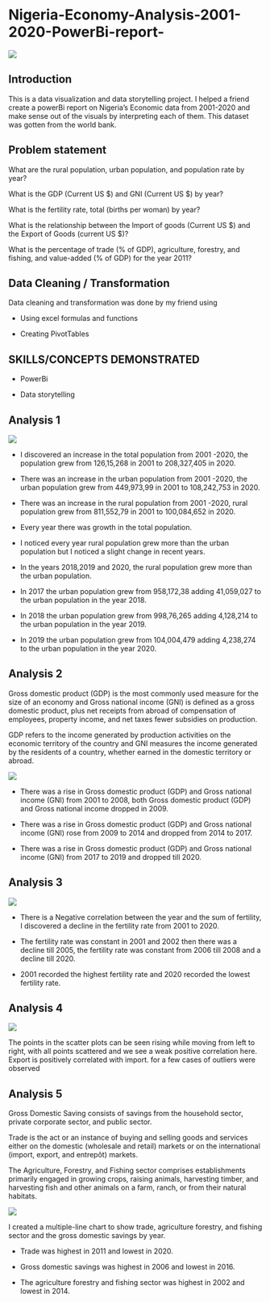 # Nigeria-Economy-Analysis-2001-2020-PowerBi-report-

![](https://github.com/bellaTHEanalyst/Nigeria-Economy-Analysis-2001-2020-PowerBi-report-/blob/main/Nigeria%20economy%20analysis.jpg)
## Introduction

 This is a  data visualization and data storytelling project. I helped a friend create a powerBi report on Nigeria’s Economic data from 2001-2020 and make sense out of the visuals by interpreting each of them. This dataset was gotten from the world bank.
 
## Problem statement 

What are the rural population, urban population, and population rate by year?

What is the GDP (Current US $) and GNI (Current US $) by year?

What is the fertility rate, total (births per woman) by year?


What is the relationship between the Import of goods (Current US $) and the Export of Goods (current US $)?

What is the percentage of trade (% of GDP), agriculture, forestry, and fishing, and value-added (% of GDP) for the year 2011?

## Data Cleaning / Transformation

Data cleaning and transformation was done by my friend using

- Using excel formulas and functions

- Creating   PivotTables

## SKILLS/CONCEPTS DEMONSTRATED

- PowerBi

- Data storytelling 


## Analysis 1

![](https://github.com/bellaTHEanalyst/Nigeria-Economy-Analysis-2001-2020-PowerBi-report-/blob/main/Nigeria%20Economy%20viz%201.jpg)

- I discovered an increase in the total population from 2001 -2020, the population grew from 126,15,268 in 2001 to 208,327,405 in 2020.

- There was an increase in the urban population from 2001 -2020, the urban population grew from 449,973,99 in 2001 to 108,242,753 in 2020.

- There was  an increase in the rural population from 2001 -2020, rural population grew from 811,552,79 in 2001 to 100,084,652 in 2020.

- Every year there was growth in the total population.

- I noticed every year rural population grew more than the urban population but I noticed a slight change in recent years.

-  In the years 2018,2019 and 2020, the rural population grew more than the urban population.

- In 2017 the urban population grew from 958,172,38 adding 41,059,027 to the urban population in the year 2018.

- In 2018 the urban population grew   from 998,76,265   adding 4,128,214 to the urban population in the year 2019.

- In 2019 the urban population grew from 104,004,479 adding 4,238,274 to the urban population in the year 2020.


## Analysis 2

Gross domestic product (GDP) is the most commonly used measure for the size of an economy and Gross national income (GNI) is defined as a gross domestic product, plus net receipts from abroad of compensation of employees, property income, and net taxes fewer subsidies on production.

 GDP refers to the income generated by production activities on the economic territory of the country and GNI measures the income generated by the residents of a country, whether earned in the domestic territory or abroad.
 
 ![](https://github.com/bellaTHEanalyst/Nigeria-Economy-Analysis-2001-2020-PowerBi-report-/blob/main/nigeria%20Economy%20viz%202.jpg)
 
- There was a rise in Gross domestic product (GDP) and Gross national income (GNI) from 2001 to 2008,
both Gross domestic product (GDP) and Gross national income dropped in 2009.

- There was a rise in Gross domestic product (GDP) and Gross national income (GNI) rose from 2009 to 2014 and dropped from 2014 to 2017.

- There was a rise in Gross domestic product (GDP) and Gross national income (GNI) from 2017 
  to 2019 and dropped till 2020.

## Analysis 3

![](https://github.com/bellaTHEanalyst/Nigeria-Economy-Analysis-2001-2020-PowerBi-report-/blob/main/Nigeria%20economy%20viz%203.jpg)

- There is a Negative correlation between the year and the sum of fertility, I discovered a decline in the fertility rate from 2001 to 2020.

- The fertility rate was constant in 2001 and 2002 then there was a decline till 2005, the fertility rate was constant from 2006 till 2008  and a decline till 2020.

-  2001 recorded the highest fertility rate and 2020 recorded the lowest fertility rate.

## Analysis 4

![](https://github.com/bellaTHEanalyst/Nigeria-Economy-Analysis-2001-2020-PowerBi-report-/blob/main/Nigeria%20aconomy%20viz%205.jpg)

The points in the scatter plots can be seen rising while moving from left to right, with all points scattered and we see a weak positive correlation here. Export is positively correlated with import. for a few cases of outliers were observed

## Analysis 5

Gross Domestic Saving consists of savings from the household sector, private corporate sector, and public sector. 

Trade is  the act or an instance of buying and selling goods and services either on the domestic (wholesale and retail) markets or on the international (import, export, and entrepôt) markets.

The Agriculture, Forestry, and Fishing sector comprises establishments primarily engaged in growing crops, raising animals, harvesting timber, and harvesting fish and other animals on a farm, ranch, or from their natural habitats.

![](https://github.com/bellaTHEanalyst/Nigeria-Economy-Analysis-2001-2020-PowerBi-report-/blob/main/Nigeria%20Economy%20viz%20actual%205.jpg)

I created a multiple-line chart to show trade, agriculture forestry, and fishing sector and the gross domestic savings by year. 

 - Trade was highest in 2011 and lowest in 2020.
 
- Gross domestic savings was highest in 2006 and lowest in 2016.

- The agriculture forestry and fishing sector was highest in 2002 and lowest in 2014.
 











